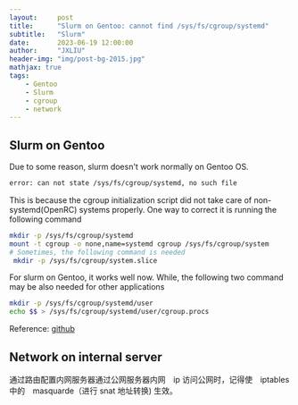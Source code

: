 ```yaml
---
layout:     post
title:      "Slurm on Gentoo: cannot find /sys/fs/cgroup/systemd"
subtitle:   "Slurm"
date:       2023-06-19 12:00:00
author:     "JXLIU"
header-img: "img/post-bg-2015.jpg"
mathjax: true
tags:
    - Gentoo
    - Slurm
    - cgroup
    - network
---
```


## Slurm on Gentoo

Due to some reason, slurm doesn't work normally on Gentoo OS.

```bash
error: can not state /sys/fs/cgroup/systemd, no such file
```
This is because the cgroup initialization script did not take care of non-systemd(OpenRC) systems properly. 
One way to correct it is running the following command

```bash
mkdir -p /sys/fs/cgroup/systemd
mount -t cgroup -o none,name=systemd cgroup /sys/fs/cgroup/system
# Sometimes, the following command is needed
 mkdir -p /sys/fs/cgroup/system.slice
```

For slurm on Gentoo, it works well now. While, the following two command may be also needed for other applications
```bash
mkdir -p /sys/fs/cgroup/systemd/user
echo $$ > /sys/fs/cgroup/systemd/user/cgroup.procs 
```

Reference: [github](https://github.com/moby/moby/issues/18922)

## Network on internal server

通过路由配置内网服务器通过公网服务器内网　ip 访问公网时，记得使　iptables 中的　masquarde（进行 snat 地址转换) 生效。
